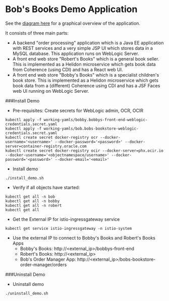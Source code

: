 
# Bob's Books Demo Application

See the [diagram here](#FIXME)
for a graphical overview of the application.

It consists of three main parts:

* A backend "order processing" application which is a Java EE
  application with REST services and a very simple JSP UI which
  stores data in a MySQL database.  This application runs on WebLogic
  Server.
* A front end web store "Robert's Books" which is a general book
  seller.  This is implemented as a Helidon microservice which
  gets book data from Coherence (using CDI)  and has a React
  web UI.
* A front end web store "Bobby's Books" which is a specialist
  children's book store.  This is implemented as a Helidon
  microservice which gets book data from a (different) Coherence
  using CDI and has a JSF Faces web UI running on WebLogic Server.

###Install Demo

* Pre-requisites: Create secrets for WebLogic admin, OCR, OCIR
```
kubectl apply -f working-yamls/bobby.bobbys-front-end-weblogic-credentials.secret.yaml
kubectl apply -f working-yamls/bob.bobs-bookstore-weblogic-credentials.secret.yaml
kubectl create secret docker-registry ocr --docker-username='<username>' --docker-password='<password>' --docker-server=container-registry.oracle.com
kubectl create secret docker-registry ocir --docker-server=phx.ocir.io --docker-username='<objectnamespace/username>' --docker-password='<password>' --docker-email='<email>'
```

* Install demo
```
./install_demo.sh
```
* Verify if all objects have started:
```
kubectl get all -n bob
kubectl get all -n bobby
kubectl get all -n robert
kubectl get all
```
* Get the External IP for istio-ingressgateway service
```
kubectl get service istio-ingressgateway -n istio-system
```
* Use the external IP to connect to Bobby's Books and Robert's Books Apps
    - Bobby's Books: http://<external_ip>/bobbys-front-end
    - Robert's Books: http://<external_ip>
    - Bob's Order Manager App: http://<external_ip>/bobs-bookstore-order-manager/orders

###Uninstall Demo

* Uninstall demo
```
./uninstall_demo.sh
```
